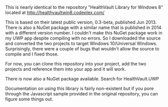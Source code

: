 This is nearly identical to the repository "HealthVault Library for Windows 8" located at http://healthvaultwin8.codeplex.com/

This is based on their latest public version, 0.3-beta, published Jun 2013.  There is also a NuGet package with a similar name that is
published in 2014 with a different version number.  I couldn't make this NuGet package work in my UWP app despite compiling with no errors.
So I downloaded the source and converted the two projects to target Windows 10/Universal Windows.  Surprisingly, there were a couple of 
bugs that wouldn't allow the source to compile and I fixed those.

For now, you can clone this repository into your project, add the two projects and reference them into your app and it will work.

There is now also a NuGet package available.  Search for HealthVault.UWP

Documentation on using this library is fairly non-existent but if you pore through the Javascript sample provided in the original
repository, you can figure some things out.  
